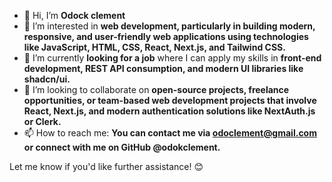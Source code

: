 - 👋 Hi, I’m **Odock clement**  
- 👀 I’m interested in **web development, particularly in building modern, responsive, and user-friendly web applications using technologies like JavaScript, HTML, CSS, React, Next.js, and Tailwind CSS.**  
- 🌱 I’m currently **looking for a job** where I can apply my skills in **front-end development, REST API consumption, and modern UI libraries like shadcn/ui.**  
- 💞️ I’m looking to collaborate on **open-source projects, freelance opportunities, or team-based web development projects that involve React, Next.js, and modern authentication solutions like NextAuth.js or Clerk.**  
- 📫 How to reach me: **You can contact me via odoclement@gmail.com or connect with me on GitHub @odokclement.**  

Let me know if you'd like further assistance! 😊

<!---
odokclement/odokclement is a ✨ special ✨ repository because its `README.md` (this file) appears on your GitHub profile.
You can click the Preview link to take a look at your changes.
--->
